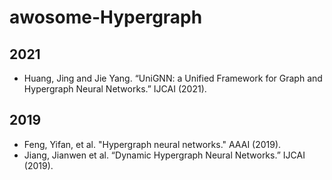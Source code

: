 # awosome-Hypergraph


## 2021
- Huang, Jing and Jie Yang. “UniGNN: a Unified Framework for Graph and Hypergraph Neural Networks.” IJCAI (2021).

## 2019
- Feng, Yifan, et al. "Hypergraph neural networks." AAAI (2019).
- Jiang, Jianwen et al. “Dynamic Hypergraph Neural Networks.” IJCAI (2019).
